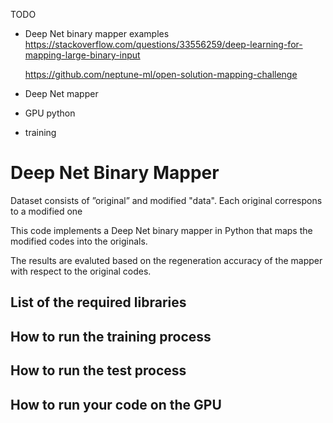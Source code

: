 TODO


- Deep Net binary mapper examples  
    https://stackoverflow.com/questions/33556259/deep-learning-for-mapping-large-binary-input
    
    https://github.com/neptune-ml/open-solution-mapping-challenge
- Deep Net mapper 
- GPU python 
- training

# Deep Net Binary Mapper

Dataset consists of ”original” and modified "data".
Each original correspons to a modified one 

This code implements a Deep Net binary mapper in Python that maps the modified codes into the originals.

The results are evaluted based on the regeneration accuracy of the mapper with respect to the original codes.

## List of the required libraries

## How to run the training process

## How to run the test process

## How to run your code on the GPU